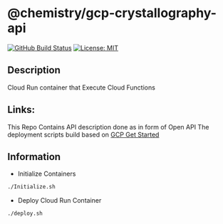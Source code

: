 # @chemistry/gcp-crystallography-api
[![GitHub Build Status](https://github.com/chemistry/crystallography-api/workflows/CI/badge.svg)](https://github.com/chemistry/crystallography-api/actions?query=workflow%3ACI)
[![License: MIT](https://img.shields.io/badge/License-MIT-gren.svg)](https://opensource.org/licenses/MIT)

## Description
Cloud Run container that Execute Cloud Functions

## Links:
This Repo Contains API description done as in form of Open API
The deployment scripts build based on [GCP Get Started](https://cloud.google.com/endpoints/docs/openapi/get-started-cloud-functions)

## Information
* Initialize Containers
```bash
./Initialize.sh
```

* Deploy Cloud Run Container
```bash
./deploy.sh
```
